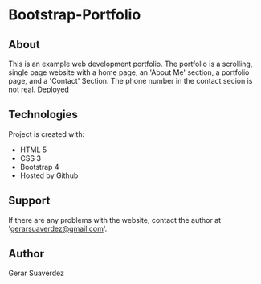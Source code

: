 # Bootstrap-Portfolio

## About
This is an example web development portfolio. The portfolio is a scrolling, single page website with a home page, an 'About Me' section, a portfolio page, and a 'Contact' Section. The phone number in the contact secion is not real. [Deployed](https://gerarjon.github.io/Bootstrap-Portfolio/)

## Technologies 
Project is created with: 
* HTML 5
* CSS 3
* Bootstrap 4
* Hosted by Github

## Support
If there are any problems with the website, contact the author at 'gerarsuaverdez@gmail.com'.

## Author 
Gerar Suaverdez

